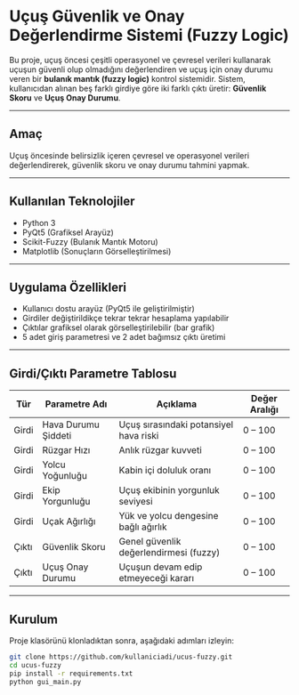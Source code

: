 #  Uçuş Güvenlik ve Onay Değerlendirme Sistemi (Fuzzy Logic)

Bu proje, uçuş öncesi çeşitli operasyonel ve çevresel verileri kullanarak uçuşun güvenli olup olmadığını değerlendiren ve uçuş için onay durumu veren bir **bulanık mantık (fuzzy logic)** kontrol sistemidir. Sistem, kullanıcıdan alınan beş farklı girdiye göre iki farklı çıktı üretir: **Güvenlik Skoru** ve **Uçuş Onay Durumu**.

---

##  Amaç

Uçuş öncesinde belirsizlik içeren çevresel ve operasyonel verileri değerlendirerek, güvenlik skoru ve onay durumu tahmini yapmak.

---

##  Kullanılan Teknolojiler

- Python 3
- PyQt5 (Grafiksel Arayüz)
- Scikit-Fuzzy (Bulanık Mantık Motoru)
- Matplotlib (Sonuçların Görselleştirilmesi)

---

##  Uygulama Özellikleri

-  Kullanıcı dostu arayüz (PyQt5 ile geliştirilmiştir)
-  Girdiler değiştirildikçe tekrar tekrar hesaplama yapılabilir
-  Çıktılar grafiksel olarak görselleştirilebilir (bar grafik)
-  5 adet giriş parametresi ve 2 adet bağımsız çıktı üretimi

---

##  Girdi/Çıktı Parametre Tablosu

| Tür     | Parametre Adı           | Açıklama                                 | Değer Aralığı |
|---------|--------------------------|-------------------------------------------|---------------|
| Girdi   | Hava Durumu Şiddeti      | Uçuş sırasındaki potansiyel hava riski   | 0 – 100       |
| Girdi   | Rüzgar Hızı              | Anlık rüzgar kuvveti                     | 0 – 100       |
| Girdi   | Yolcu Yoğunluğu          | Kabin içi doluluk oranı                  | 0 – 100       |
| Girdi   | Ekip Yorgunluğu          | Uçuş ekibinin yorgunluk seviyesi         | 0 – 100       |
| Girdi   | Uçak Ağırlığı            | Yük ve yolcu dengesine bağlı ağırlık     | 0 – 100       |
| Çıktı   | Güvenlik Skoru           | Genel güvenlik değerlendirmesi (fuzzy)   | 0 – 100       |
| Çıktı   | Uçuş Onay Durumu         | Uçuşun devam edip etmeyeceği kararı      | 0 – 100       |

---

##  Kurulum

Proje klasörünü klonladıktan sonra, aşağıdaki adımları izleyin:

```bash
git clone https://github.com/kullaniciadi/ucus-fuzzy.git
cd ucus-fuzzy
pip install -r requirements.txt
python gui_main.py
